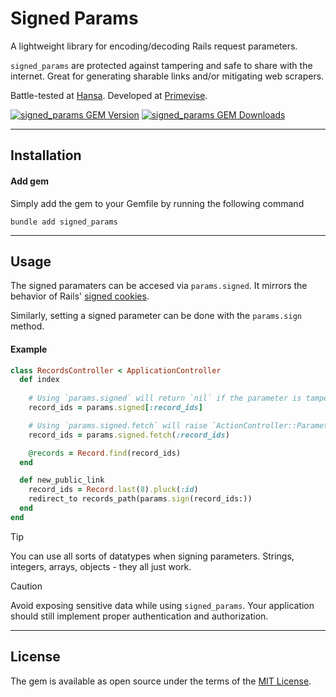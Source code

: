 # Signed Params

A lightweight library for encoding/decoding Rails request parameters.

`signed_params` are protected against tampering and safe to share with the internet. Great for generating sharable links and/or mitigating web scrapers.

Battle-tested at [Hansa](https://hansahq.com). Developed at [Primevise](https://primevise.com).

<a href="https://rubygems.org/gems/signed_params"><img alt="signed_params GEM Version" src="https://img.shields.io/gem/v/signed_params?color=10b981&include_prereleases&logo=ruby&logoColor=f43f5e"></a>
<a href="https://rubygems.org/gems/signed_params"><img alt="signed_params GEM Downloads" src="https://img.shields.io/gem/dt/signed_params?color=10b981&include_prereleases&logo=ruby&logoColor=f43f5e"></a>

---

## Installation

#### Add gem

Simply add the gem to your Gemfile by running the following command

```
bundle add signed_params
```

---

## Usage

The signed paramaters can be accesed via `params.signed`. It mirrors the behavior of Rails' [signed cookies](https://api.rubyonrails.org/classes/ActionDispatch/Cookies.html).

Similarly, setting a signed parameter can be done with the `params.sign` method.

#### Example

```ruby
class RecordsController < ApplicationController
  def index
    
    # Using `params.signed` will return `nil` if the parameter is tampered
    record_ids = params.signed[:record_ids]

    # Using `params.signed.fetch` will raise `ActionController::Parameters::InvalidSignature` if the parameter is tampered
    record_ids = params.signed.fetch(:record_ids)    

    @records = Record.find(record_ids)
  end

  def new_public_link
    record_ids = Record.last(8).pluck(:id)
    redirect_to records_path(params.sign(record_ids:))
  end
end
```

> [!TIP]
> You can use all sorts of datatypes when signing parameters. Strings, integers, arrays, objects - they all just work.

> [!CAUTION]
> Avoid exposing sensitive data while using `signed_params`. Your application should still implement proper authentication and authorization.

---

## License

The gem is available as open source under the terms of the [MIT License](https://opensource.org/licenses/MIT).
